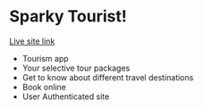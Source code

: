 # Sparky Tourist!

[Live site link](https://sparky-tourist.web.app/)

- Tourism app
- Your selective tour packages
- Get to know about different travel destinations
- Book online
- User Authenticated site
